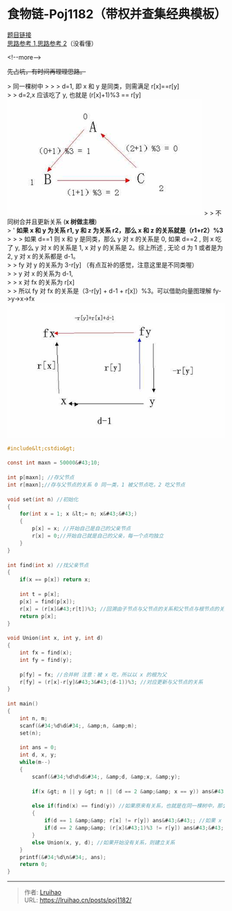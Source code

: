 # 食物链-Poj1182（带权并查集经典模板）


[题目链接](http://poj.org/problem?id=1182)  
[思路参考 1](https://blog.csdn.net/freezhanacmore/article/details/8767413),[思路参考 2](https://blog.csdn.net/niushuai666/article/details/6981689)（没看懂）

&lt;!--more--&gt;

~~先占坑，有时间再理理思路。~~

&gt; 同一棵树中
&gt;
&gt; &gt; d=1, 即 x 和 y 是同类，则需满足 r[x]==r[y]  
&gt; &gt; d=2,x 应该吃了 y, 也就是 (r[x]&#43;1)%3 == r[y] ![](images/1.jpg)
&gt;
&gt; 不同树合并且更新关系 (**x 树做主根**)  
&gt; &#39; **如果 x 和 y 为关系 r1, y 和 z 为关系 r2，那么 x 和 z 的关系就是（r1&#43;r2）%3**
&gt;
&gt; &gt; 如果 d==1 则 x 和 y 是同类，那么 y 对 x 的关系是 0, 如果 d==2 , 则 x 吃了 y, 那么 y 对 x 的关系是 1, x 对 y 的关系是 2。综上所述 , 无论 d 为 1 或者是为 2, y 对 x 的关系都是 d-1。  
&gt; &gt; fy 对 y 的关系为 3-r[y] （有点互补的感觉，注意这里是不同类喔）  
&gt; &gt; y 对 x 的关系为 d-1,  
&gt; &gt; x 对 fx 的关系为 r[x]  
&gt; &gt; 所以 fy 对 fx 的关系是（3-r[y] &#43; d-1 &#43; r[x]）%3。可以借助向量图理解 fy-&gt;y-&gt;x-&gt;fx ![](images/2.jpg)

```c
#include&lt;cstdio&gt;

const int maxn = 50000&#43;10;

int p[maxn]; //存父节点
int r[maxn];//存与父节点的关系 0 同一类，1 被父节点吃，2 吃父节点

void set(int n) //初始化
{
    for(int x = 1; x &lt;= n; x&#43;&#43;)
    {
        p[x] = x; //开始自己是自己的父亲节点
        r[x] = 0;//开始自己就是自己的父亲，每一个点均独立
    }
}

int find(int x) //找父亲节点
{
    if(x == p[x]) return x;

    int t = p[x];
    p[x] = find(p[x]);
    r[x] = (r[x]&#43;r[t])%3; //回溯由子节点与父节点的关系和父节点与根节点的关系找子节点与根节点的关系
    return p[x];
}

void Union(int x, int y, int d)
{
    int fx = find(x);
    int fy = find(y);

    p[fy] = fx; //合并树 注意：被 x 吃，所以以 x 的根为父
    r[fy] = (r[x]-r[y]&#43;3&#43;(d-1))%3; //对应更新与父节点的关系
}

int main()
{
    int n, m;
    scanf(&#34;%d%d&#34;, &amp;n, &amp;m);
    set(n);

    int ans = 0;
    int d, x, y;
    while(m--)
    {
        scanf(&#34;%d%d%d&#34;, &amp;d, &amp;x, &amp;y);

        if(x &gt; n || y &gt; n || (d == 2 &amp;&amp; x == y)) ans&#43;&#43;; //如果节点编号大于最大编号，或者自己吃自己，说谎

        else if(find(x) == find(y)) //如果原来有关系，也就是在同一棵树中，那么直接判断是否说谎
        {
            if(d == 1 &amp;&amp; r[x] != r[y]) ans&#43;&#43;; //如果 x 和 y 不属于同一类
            if(d == 2 &amp;&amp; (r[x]&#43;1)%3 != r[y]) ans&#43;&#43;; // 如果 x 没有吃 y（注意要对应 Uinon(x, y) 的情况，否则一路 WA 到死啊！！！)
        }
        else Union(x, y, d); //如果开始没有关系，则建立关系
    }
    printf(&#34;%d\n&#34;, ans);
    return 0;
}

```


---

> 作者: [Lruihao](https://github.com/Lruihao)  
> URL: https://lruihao.cn/posts/poj1182/  


